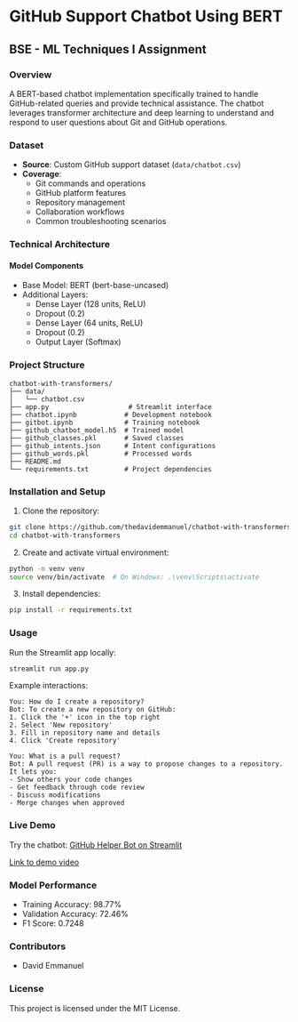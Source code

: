 # GitHub Support Chatbot Using BERT

## BSE - ML Techniques I Assignment

### Overview

A BERT-based chatbot implementation specifically trained to handle GitHub-related queries and provide technical assistance. The chatbot leverages transformer architecture and deep learning to understand and respond to user questions about Git and GitHub operations.

### Dataset

- **Source**: Custom GitHub support dataset (`data/chatbot.csv`)
- **Coverage**:
  - Git commands and operations
  - GitHub platform features
  - Repository management
  - Collaboration workflows
  - Common troubleshooting scenarios

### Technical Architecture

#### Model Components

- Base Model: BERT (bert-base-uncased)
- Additional Layers:
  - Dense Layer (128 units, ReLU)
  - Dropout (0.2)
  - Dense Layer (64 units, ReLU)
  - Dropout (0.2)
  - Output Layer (Softmax)

### Project Structure

```
chatbot-with-transformers/
├── data/
│   └── chatbot.csv
├── app.py                    # Streamlit interface
├── chatbot.ipynb            # Development notebook
├── gitbot.ipynb             # Training notebook
├── github_chatbot_model.h5  # Trained model
├── github_classes.pkl       # Saved classes
├── github_intents.json      # Intent configurations
├── github_words.pkl         # Processed words
├── README.md
└── requirements.txt         # Project dependencies
```

### Installation and Setup

1. Clone the repository:

```bash
git clone https://github.com/thedavidemmanuel/chatbot-with-transformers.git
cd chatbot-with-transformers
```

2. Create and activate virtual environment:

```bash
python -m venv venv
source venv/bin/activate  # On Windows: .\venv\Scripts\activate
```

3. Install dependencies:

```bash
pip install -r requirements.txt
```

### Usage

Run the Streamlit app locally:

```bash
streamlit run app.py
```

Example interactions:

```
You: How do I create a repository?
Bot: To create a new repository on GitHub:
1. Click the '+' icon in the top right
2. Select 'New repository'
3. Fill in repository name and details
4. Click 'Create repository'

You: What is a pull request?
Bot: A pull request (PR) is a way to propose changes to a repository. It lets you:
- Show others your code changes
- Get feedback through code review
- Discuss modifications
- Merge changes when approved
```

### Live Demo

Try the chatbot: [GitHub Helper Bot on Streamlit](https://chatbot-with-transformers.streamlit.app/)

[Link to demo video](https://www.loom.com/share/979d2fd225c9424e97530482f675ca4f?sid=6ad974f6-cc34-4c6c-b349-eb2e78e50d33)

### Model Performance

- Training Accuracy: 98.77%
- Validation Accuracy: 72.46%
- F1 Score: 0.7248

### Contributors

- David Emmanuel

### License

This project is licensed under the MIT License.
